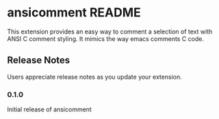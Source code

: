 # ansicomment README

This extension provides an easy way to comment a selection of text with ANSI C comment styling. It mimics the way emacs comments C code.

## Release Notes

Users appreciate release notes as you update your extension.

### 0.1.0

Initial release of ansicomment

